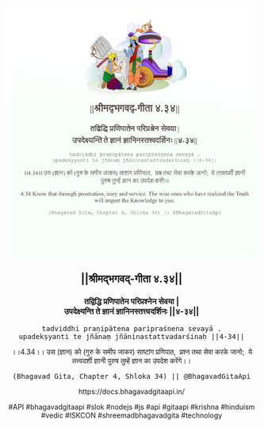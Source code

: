 <img src="../../asset/BG_4_34.png"/>
<center><h2>||श्रीमद्‍भगवद्‍-गीता ४.३४||</h2>
<h3>तद्विद्धि प्रणिपातेन परिप्रश्नेन सेवया |<br/>उपदेक्ष्यन्ति ते ज्ञानं ज्ञानिनस्तत्त्वदर्शिनः ||४-३४||</h3>
<pre>tadviddhi praṇipātena paripraśnena sevayā .<br/>upadekṣyanti te jñānaṃ jñāninastattvadarśinaḥ ||4-34||</pre>
<p>।।4.34।। उस (ज्ञान) को (गुरु के समीप जाकर) साष्टांग प्रणिपात,  प्रश्न तथा सेवा करके जानो;  ये तत्त्वदर्शी ज्ञानी पुरुष तुम्हें ज्ञान का उपदेश करेंगे।।</p>
<pre>(Bhagavad Gita, Chapter 4, Shloka 34) || @BhagavadGitaApi</pre><p>https://docs.bhagavadgitaapi.in/</p><p>#API #bhagavadgitaapi #slok #nodejs #js #api #gitaapi #krishna #hinduism #vedic #ISKCON #shreemadbhagavadgita #technology</p></center>